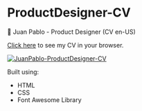 # ProductDesigner-CV
📑 Juan Pablo - Product Designer (CV en-US)

<a href=https://juanpablodesigner.github.io/ProductDesigner-CV/>Click here</a> to see my CV in your browser.

<a href="https://ibb.pics/bBJ7tSx"><img src="https://ibb.pics/VSm367d/Juan-Pablo-Product-Designer-CV-en-US.png" alt="JuanPablo-ProductDesigner-CV" border="0"></a>

Built using:

- HTML
- CSS
- Font Awesome Library
